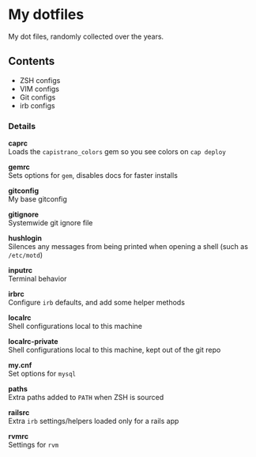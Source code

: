 # My dotfiles

My dot files, randomly collected over the years.

## Contents

* ZSH configs
* VIM configs
* Git configs
* irb configs

### Details

**caprc**  
Loads the `capistrano_colors` gem so you see colors on `cap deploy`

**gemrc**  
Sets options for `gem`, disables docs for faster installs

**gitconfig**  
My base gitconfig

**gitignore**  
Systemwide git ignore file

**hushlogin**  
Silences any messages from being printed when opening a shell (such as `/etc/motd`)

**inputrc**  
Terminal behavior

**irbrc**  
Configure `irb` defaults, and add some helper methods

**localrc**  
Shell configurations local to this machine

**localrc-private**  
Shell configurations local to this machine, kept out of the git repo

**my.cnf**  
Set options for `mysql`

**paths**  
Extra paths added to `PATH` when ZSH is sourced

**railsrc**  
Extra `irb` settings/helpers loaded only for a rails app

**rvmrc**  
Settings for `rvm`
